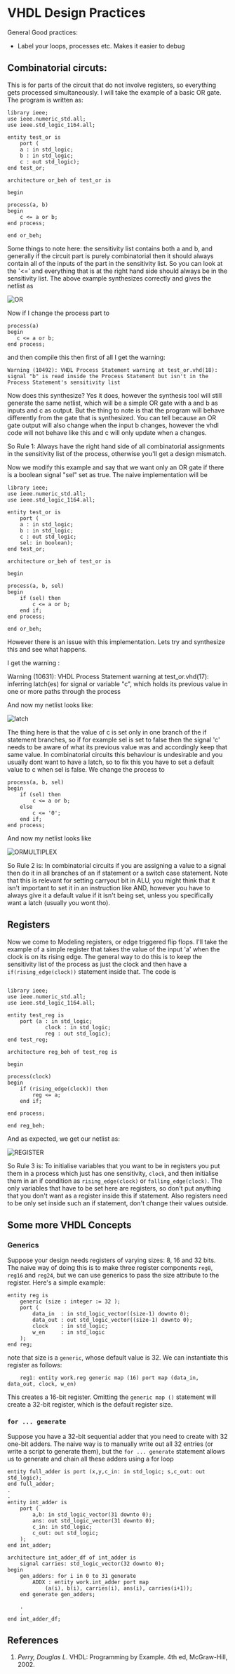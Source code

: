 # VHDL Design Practices

General Good practices:
- Label your loops, processes etc. Makes it easier to debug

## Combinatorial circuts:

This is for parts of the circuit that do not involve registers, so everything gets processed simultaneously. I will take the example of a basic OR gate. The program is written as:
```
library ieee;
use ieee.numeric_std.all;
use ieee.std_logic_1164.all;

entity test_or is
	port (
	a : in std_logic;
	b : in std_logic;
	c : out std_logic);
end test_or;

architecture or_beh of test_or is

begin

process(a, b)
begin
	c <= a or b;
end process;

end or_beh;
```

Some things to note here: the sensitivity list contains both a and b, and generally if the circuit part is purely combinatorial then it should always contain all of the inputs of the part in the sensitivity list. So you can look at the '<=' and everything that is at the right hand side should always be in the sensitivity list. The above example synthesizes correctly and gives the netlist as 

![OR](https://github.com/taitaisama/VHDL_design_practices/blob/main/OR.png?raw=true)

Now if I change the process part to

```
process(a)
begin
   c <= a or b;
end process;
```

and then compile this then first of all I get the warning: 

`Warning (10492): VHDL Process Statement warning at test_or.vhd(18): signal "b" is read inside the Process Statement but isn't in the Process Statement's sensitivity list`

Now does this synthesize? Yes it does, however the synthesis tool will still generate the same netlist, which will be a simple OR gate with a and b as inputs and c as output. But the thing to note is that the program will behave differently from the gate that is synthesized. You can tell because an OR gate output will also change when the input b changes, however the vhdl code will not behave like this and c will only update when a changes. 

So Rule 1: Always have the right hand side of all combinatorial assignments in the sensitivity list of the process, otherwise you'll get a design mismatch. 

Now we modify this example and say that we want only an OR gate if there is a boolean signal "sel" set as true. The naive implementation will be

```
library ieee;
use ieee.numeric_std.all;
use ieee.std_logic_1164.all;

entity test_or is
	port (
	a : in std_logic;
	b : in std_logic;
	c : out std_logic;
	sel: in boolean);
end test_or;

architecture or_beh of test_or is

begin

process(a, b, sel)
begin
	if (sel) then
		c <= a or b;
	end if;		
end process;

end or_beh;
```

However there is an issue with this implementation. Lets try and synthesize this and see what happens. 

I get the warning :

Warning (10631): VHDL Process Statement warning at test_or.vhd(17): inferring latch(es) for signal or variable "c", which holds its previous value in one or more paths through the process

And now my netlist looks like:

![latch](https://github.com/taitaisama/VHDL_design_practices/blob/main/ORLATCH.png?raw=true)

The thing here is that the value of c is set only in one branch of the if statement branches, so if for example sel is set to false then the signal 'c' needs to be aware of what its previous value was and accordingly keep that same value. In combinatorial circuits this behaviour is undesirable and you usually dont want to have a latch, so to fix this you have to set a default value to c when sel is false. We change the process to

```
process(a, b, sel)
begin
	if (sel) then
		c <= a or b;
	else
		c <= '0';
	end if;		
end process;
```

And now my netlist looks like 

![ORMULTIPLEX](https://github.com/taitaisama/VHDL_design_practices/blob/main/ORMULTIPLEX.png?raw=true)

So Rule 2 is: In combinatorial circuits if you are assigning a value to a signal then do it in all branches of an if statement or a switch case statement. Note that this is relevant for setting carryout bit in ALU, you might think that it isn't important to set it in an instruction like AND, however you have to always give it a default value if it isn't being set, unless you specifically want a latch (usually you wont tho).

## Registers

Now we come to Modeling registers, or edge triggered flip flops. I'll take the example of a simple register that takes the value of the input 'a' when the clock is on its rising edge. The general way to do this is to keep the sensitivity list of the process as just the clock and then have a `if(rising_edge(clock))` statement inside that. The code is

```

library ieee;
use ieee.numeric_std.all;
use ieee.std_logic_1164.all;

entity test_reg is
	port (a : in std_logic;
			clock : in std_logic;
			reg : out std_logic);
end test_reg;

architecture reg_beh of test_reg is

begin

process(clock)
begin
	if (rising_edge(clock)) then
		reg <= a;
	end if;
  
end process;

end reg_beh;
```

And as expected, we get our netlist as:

![REGISTER](https://github.com/taitaisama/VHDL_design_practices/blob/main/REGISTER.png?raw=true)

So Rule 3 is: To initialise variables that you want to be in registers you put them in a process which just has one sensitivity, `clock`, and then initialise them in an if condition as `rising_edge(clock)` or `falling_edge(clock)`. The only variables that have to be set here are registers, so don't put anything that you don't want as a register inside this if statement. Also registers need to be only set inside such an if statement, don't change their values outside.

## Some more VHDL Concepts

### Generics

Suppose your design needs registers of varying sizes: 8, 16 and 32 bits. The naive way of doing this is to make three register components `reg8`, `reg16` and `reg24`, but we can use generics to pass the size attribute to the register. Here's a simple example:

```
entity reg is
    generic (size : integer := 32 );
    port (
        data_in  : in std_logic_vector((size-1) downto 0);
        data_out : out std_logic_vector((size-1) downto 0);
        clock    : in std_logic;
        w_en     : in std_logic
    );
end reg;
```

note that size is a `generic`, whose default value is 32. We can instantiate this register as follows:
```
    reg1: entity work.reg generic map (16) port map (data_in, data_out, clock, w_en)
```

This creates a 16-bit register. Omitting the `generic map ()` statement will create a 32-bit register, which is the default register size.

### `for ... generate`

Suppose you have a 32-bit sequential adder that you need to create with 32 one-bit adders. The naive way is to manually write out all 32 entries (or write a script to generate them), but the `for ... generate` statement allows us to generate and chain all these adders using a for loop

```
entity full_adder is port (x,y,c_in: in std_logic; s,c_out: out std_logic);
end full_adder;
.
.
entity int_adder is 
    port (
        a,b: in std_logic_vector(31 downto 0); 
        ans: out std_logic_vector(31 downto 0);
        c_in: in std_logic;
        c_out: out std_logic;
    );
end int_adder;

architecture int_adder_df of int_adder is
    signal carries: std_logic_vector(32 downto 0);
begin
    gen_adders: for i in 0 to 31 generate
        ADDX : entity work.int_adder port map
            (a(i), b(i), carries(i), ans(i), carries(i+1));
    end generate gen_adders;

    .
    .
end int_adder_df;
```

## References

1. _Perry, Douglas L_. VHDL: Programming by Example. 4th ed, McGraw-Hill, 2002.
